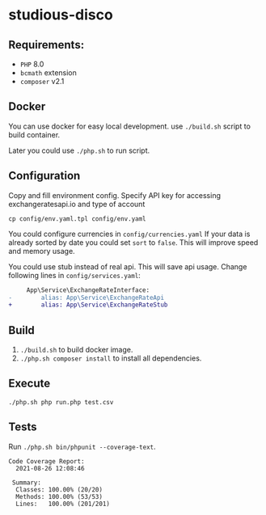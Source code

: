# studious-disco
## Requirements:
* `PHP` 8.0
* `bcmath` extension
* `composer` v2.1
## Docker 
You can use docker for easy local development.
use `./build.sh` script to build container.

Later you could use `./php.sh` to run script. 
## Configuration
Copy and fill environment config. Specify API key for accessing exchangeratesapi.io and type of account
```
cp config/env.yaml.tpl config/env.yaml
```
You could configure currencies in `config/currencies.yaml`
If your data is already sorted by date you could set `sort` to `false`. This will improve speed and memory usage.

You could use stub instead of real api. This will save api usage. Change following lines in `config/services.yaml`:
```diff
     App\Service\ExchangeRateInterface:
-        alias: App\Service\ExchangeRateApi
+        alias: App\Service\ExchangeRateStub
```
## Build
1. `./build.sh` to build docker image.
2. `./php.sh composer install` to install all dependencies.
## Execute
```
./php.sh php run.php test.csv
```
## Tests
Run `./php.sh bin/phpunit --coverage-text`.
```
Code Coverage Report:       
  2021-08-26 12:08:46       
                            
 Summary:                   
  Classes: 100.00% (20/20)  
  Methods: 100.00% (53/53)  
  Lines:   100.00% (201/201)
```
